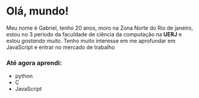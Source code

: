 <h1>Olá, mundo!</h1>

<p>Meu nome é Gabriel, tenho 20 anos, moro na Zona Norte do Rio de janeiro, estou no 3 período da faculdade de ciência
  da computação na <strong>UERJ</strong> e estou <i>gostando</i> muito. Tenho muito interesse em me aprofundar em JavaScript e entrar no mercado de trabalho</p>
  
 <h3>Até agora aprendi:</h3>
  
 <ul>
   <li>python</li>
   <li>C</li>
   <li>JavaScript</li>
 </ul>
  
  
